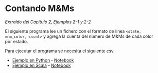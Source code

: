 # Contando M&Ms

*Extraído del Capítulo 2, Ejemplos 2-1 y 2-2*

El siguiente programa lee un fichero con el formato de línea ```<state, mnm_color, count>``` y agrega la cuenta del número de M&Ms de cada color por estado.

Para ejecutar el programa se necesita el siguiente [csv](https://github.com/databricks/LearningSparkV2/blob/master/chapter2/py/src/data/mnm_dataset.csv).

- [Ejemplo en Python](python) - [Notebook](./mnm_notebook_py.ipynb)
- [Ejemplo en Scala](scala) - [Notebook](./mnm_notebook_scala.ipynb)